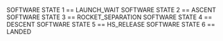 SOFTWARE STATE 1 == LAUNCH_WAIT
SOFTWARE STATE 2 == ASCENT
SOFTWARE STATE 3 == ROCKET_SEPARATION
SOFTWARE STATE 4 == DESCENT
SOFTWARE STATE 5 == HS_RELEASE
SOFTWARE STATE 6 == LANDED
